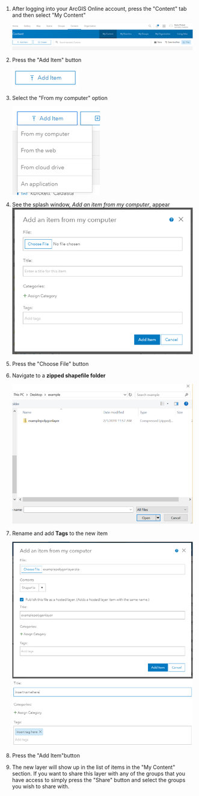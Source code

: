 
1. After logging into your ArcGIS Online account, press the "Content" tab and then select "My Content"
    
    ![](imgs/image2.png)
 1. Press the "Add Item" button 
   
    ![](imgs/image3.png)

2. Select the "From my computer" option
   
   ![](imgs/image5.png)

3. See the splash window, *Add an item from my computer*, appear
   ![](imgs/image6.png)

4. Press the "Choose File" button
   
5. Navigate to a **zipped shapefile folder**
   
   ![](imgs/image7.png)

6. Rename and add **Tags** to the new item

   ![](imgs/image4.png) 
   ![](imgs/image1.png) 


7. Press the "Add Item"button
8. The new layer will show up in the list of items in the "My Content" section. If you want to share this layer with any of the groups that you have access to simply press the "Share" button and select the groups you wish to share with.


